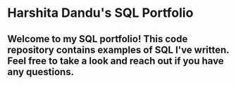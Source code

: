 # Harshita Dandu's SQL Portfolio

## Welcome to my SQL portfolio! This code repository contains examples of SQL I've written. Feel free to take a look and reach out if you have any questions.
